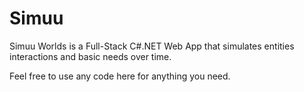 # Simuu
Simuu Worlds is a Full-Stack C#.NET Web App that simulates entities interactions and basic needs over time.

Feel free to use any code here for anything you need.
